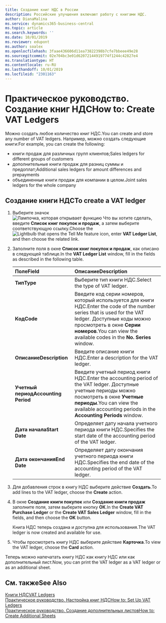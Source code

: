 ```yaml
---
title: Создание книг НДС в России
description: Российские улучшения включают работу с книгами НДС.
author: DianaMalina
ms.service: dynamics365-business-central
ms.topic: article
ms.search.keywords: ''
ms.date: 10/01/2019
ms.reviewer: edupont
ms.author: soalex
ms.openlocfilehash: 3faae436606d11ea73822398b7cfe7bbeee49e28
ms.sourcegitcommit: 02e704bc3e01d62072144919774f1244c42827e4
ms.translationtype: HT
ms.contentlocale: ru-RU
ms.lasthandoff: 10/01/2019
ms.locfileid: "2301163"
---
```

# <a name="how-to-create-vat-ledgers"></a><span data-ttu-id="9d2ce-103">Практическое руководство. Создание книг НДС</span><span class="sxs-lookup"><span data-stu-id="9d2ce-103">How to: Create VAT Ledgers</span></span>

<span data-ttu-id="9d2ce-104">Можно создать любое количество книг НДС.</span><span class="sxs-lookup"><span data-stu-id="9d2ce-104">You can create and store any number of VAT ledgers.</span></span> <span data-ttu-id="9d2ce-105">Например, можно создать следующие книги:</span><span class="sxs-lookup"><span data-stu-id="9d2ce-105">For example, you can create the following:</span></span> 

- <span data-ttu-id="9d2ce-106">книги продаж для различных групп клиентов;</span><span class="sxs-lookup"><span data-stu-id="9d2ce-106">Sales ledgers for different groups of customers</span></span>
- <span data-ttu-id="9d2ce-107">дополнительные книги продаж для разниц суммы и предоплат;</span><span class="sxs-lookup"><span data-stu-id="9d2ce-107">Additional sales ledgers for amount differences and prepayments</span></span>
- <span data-ttu-id="9d2ce-108">объединенные книги продаж для компании в целом.</span><span class="sxs-lookup"><span data-stu-id="9d2ce-108">Joint sales ledgers for the whole company</span></span>

## <a name="to-create-a-vat-ledger"></a><span data-ttu-id="9d2ce-109">Создание книги НДС</span><span class="sxs-lookup"><span data-stu-id="9d2ce-109">To create a VAT ledger</span></span>

1. <span data-ttu-id="9d2ce-110">Выберите значок ![Лампочка, которая открывает функцию Что вы хотите сделать](../../media/ui-search/search_small.png "Что вы хотите сделать"), введите **Список книг покупок и продаж**, а затем выберите соответствующую ссылку.</span><span class="sxs-lookup"><span data-stu-id="9d2ce-110">Choose the ![Lightbulb that opens the Tell Me feature](../../media/ui-search/search_small.png "Tell me what you want to do") icon, enter **VAT Ledger List**, and then choose the related link.</span></span>

2. <span data-ttu-id="9d2ce-111">Заполните поля в окне **Список книг покупок и продаж**, как описано в следующей таблице.</span><span class="sxs-lookup"><span data-stu-id="9d2ce-111">In the **VAT Ledger List** window, fill in the fields as described in the following table.</span></span>

   | <span data-ttu-id="9d2ce-112">Поле</span><span class="sxs-lookup"><span data-stu-id="9d2ce-112">Field</span></span>                 | <span data-ttu-id="9d2ce-113">Описание</span><span class="sxs-lookup"><span data-stu-id="9d2ce-113">Description</span></span>                                                  |
   | :-------------------- | :----------------------------------------------------------- |
   | <span data-ttu-id="9d2ce-114">**Тип**</span><span class="sxs-lookup"><span data-stu-id="9d2ce-114">**Type**</span></span>              | <span data-ttu-id="9d2ce-115">Выберите тип книги НДС.</span><span class="sxs-lookup"><span data-stu-id="9d2ce-115">Select the type of VAT ledger.</span></span>                               |
   | <span data-ttu-id="9d2ce-116">**Код**</span><span class="sxs-lookup"><span data-stu-id="9d2ce-116">**Code**</span></span>              | <span data-ttu-id="9d2ce-117">Введите код серии номеров, который используется для книги НДС.</span><span class="sxs-lookup"><span data-stu-id="9d2ce-117">Enter the code of the number series that is used for the VAT ledger.</span></span> <span data-ttu-id="9d2ce-118">Доступные коды можно просмотреть в окне **Серии номеров**.</span><span class="sxs-lookup"><span data-stu-id="9d2ce-118">You can view the available codes in the **No. Series** window.</span></span> |
   | <span data-ttu-id="9d2ce-119">**Описание**</span><span class="sxs-lookup"><span data-stu-id="9d2ce-119">**Description**</span></span>       | <span data-ttu-id="9d2ce-120">Введите описание книги НДС.</span><span class="sxs-lookup"><span data-stu-id="9d2ce-120">Enter a description for the VAT ledger.</span></span>                      |
   | <span data-ttu-id="9d2ce-121">**Учетный период**</span><span class="sxs-lookup"><span data-stu-id="9d2ce-121">**Accounting Period**</span></span> | <span data-ttu-id="9d2ce-122">Введите учетный период книги НДС.</span><span class="sxs-lookup"><span data-stu-id="9d2ce-122">Enter the accounting period of the VAT ledger.</span></span> <span data-ttu-id="9d2ce-123">Доступные учетные периоды можно посмотреть в окне **Учетные периоды**.</span><span class="sxs-lookup"><span data-stu-id="9d2ce-123">You can view the available accounting periods in the **Accounting Periods** window.</span></span> |
   | <span data-ttu-id="9d2ce-124">**Дата начала**</span><span class="sxs-lookup"><span data-stu-id="9d2ce-124">**Start Date**</span></span>        | <span data-ttu-id="9d2ce-125">Определяет дату начала учетного периода книги НДС.</span><span class="sxs-lookup"><span data-stu-id="9d2ce-125">Specifies the start date of the accounting period of the VAT ledger.</span></span> |
   | <span data-ttu-id="9d2ce-126">**Дата окончания**</span><span class="sxs-lookup"><span data-stu-id="9d2ce-126">**End Date**</span></span>          | <span data-ttu-id="9d2ce-127">Определяет дату окончания учетного периода книги НДС.</span><span class="sxs-lookup"><span data-stu-id="9d2ce-127">Specifies the end date of the accounting period of the VAT ledger.</span></span> |

3. <span data-ttu-id="9d2ce-128">Для добавления строк в книгу НДС выберите действие **Создать**.</span><span class="sxs-lookup"><span data-stu-id="9d2ce-128">To add lines to the VAT ledger, choose the **Create** action.</span></span>

4. <span data-ttu-id="9d2ce-129">В окне **Создание книги покупок** или **Создание книги продаж** заполните поля, затем выберите кнопку **ОК**.</span><span class="sxs-lookup"><span data-stu-id="9d2ce-129">In the **Create VAT Purchase Ledger** or the **Create VAT Sales Ledger** window, fill in the fields, and then choose the **OK** button.</span></span>

   <span data-ttu-id="9d2ce-130">Книга НДС теперь создана и доступна для использования.</span><span class="sxs-lookup"><span data-stu-id="9d2ce-130">The VAT ledger is now created and available for use.</span></span>

5. <span data-ttu-id="9d2ce-131">Чтобы просмотреть книгу НДС выберите действие **Карточка**.</span><span class="sxs-lookup"><span data-stu-id="9d2ce-131">To view the VAT ledger, choose the **Card** action.</span></span>

<span data-ttu-id="9d2ce-132">Теперь можно напечатать книгу НДС как книгу НДС или как дополнительный лист.</span><span class="sxs-lookup"><span data-stu-id="9d2ce-132">Now, you can print the VAT ledger as a VAT ledger or as an additional sheet.</span></span>

## <a name="see-also"></a><span data-ttu-id="9d2ce-133">См. также</span><span class="sxs-lookup"><span data-stu-id="9d2ce-133">See Also</span></span>

[<span data-ttu-id="9d2ce-134">Книги НДС</span><span class="sxs-lookup"><span data-stu-id="9d2ce-134">VAT Ledgers</span></span>](VAT-Ledgers.md)  
[<span data-ttu-id="9d2ce-135">Практическое руководство. Настройка книг НДС</span><span class="sxs-lookup"><span data-stu-id="9d2ce-135">How to: Set Up VAT Ledgers</span></span>](How-to-Set-Up-VAT-Ledgers.md)  
[<span data-ttu-id="9d2ce-136">Практическое руководство. Создание дополнительных листов</span><span class="sxs-lookup"><span data-stu-id="9d2ce-136">How to: Create Additional Sheets</span></span>](How-to-Create-Additional-Sheets.md)  
